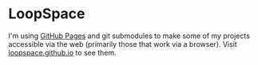 # LoopSpace

I'm using [GitHub Pages](https://pages.github.com/) and git submodules to make some of my projects accessible via the web (primarily those that work via a browser).  Visit [loopspace.github.io](loopspace.github.io) to see them.